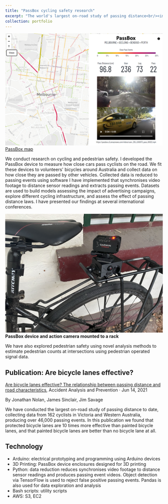 ```yaml
---
title: "PassBox cycling safety research"
excerpt: "The world's largest on-road study of passing distance<br/><img src='/images/passbox-map.png'>"
collection: portfolio
---
```


![PassBox map](/images/passbox-map.png)
[PassBox map](http://passbox.org/map)

We conduct research on cycling and pedestrian safety. I developed the PassBox device to measure how close cars pass cyclists on the road. We fit these devices to volunteers' bicycles around Australia and collect data on how close they are passed by other vehicles. Collected data is reduced to passing events using software I have implemented that synchronises video footage to distance sensor readings and extracts passing events. Datasets are used to build models assessing the impact of advertising campaigns, explore different cycling infrastructure, and assess
the effect of passing distance laws. I have presented our findings at several international conferences.

<!-- image of passbox device -->
![PassBox mounted to a rack](/images/passbox_rear.JPEG)
__PassBox device and action camera mounted to a rack__

We have also explored pedestrian safety using novel analysis methods to estimate pedestrian counts at intersections using pedestrian operated signal data.

<!-- reference to paper -->

## Publication: Are bicycle lanes effective?

[Are bicycle lanes effective? The relationship between passing distance and road characteristics](https://www.sciencedirect.com/science/article/pii/S0001457521002153), Accident Analysis and Prevention · Jun 14, 2021

By Jonathan Nolan, James Sinclair, Jim Savage

We have conducted the largest on-road study of passing distance to date, collecting data from 162 cyclists in Victoria and Western Australia, producing over 46,000 passing events. In this publication we found that protected bicycle lanes are 10 times more effective than painted bicycle lanes, and that painted bicycle lanes are better than no bicycle lane at all.

## Technology

- Arduino: electrical prototyping and programming using Arduino devices
- 3D Printing: PassBox device enclosures designed for 3D printing
- Python: data reduction reduces synchronises video footage to distance sensor readings
  and produces passing event videos. Object detection via TensorFlow is used to reject false positive passing events. Pandas is also used for data exploration and analysis
- Bash scripts: utility scripts
- AWS: S3, EC2